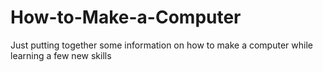 # How-to-Make-a-Computer
Just putting together some information on how to make a computer while learning a few new skills
